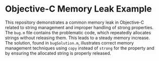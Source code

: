 # Objective-C Memory Leak Example

This repository demonstrates a common memory leak in Objective-C related to string management and improper handling of strong properties.  The `bug.m` file contains the problematic code, which repeatedly allocates strings without releasing them. This leads to a steady memory increase. The solution, found in `bugSolution.m`, illustrates correct memory management techniques using `copy` instead of `strong` for the property and by ensuring the allocated string is properly released.